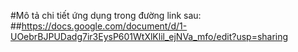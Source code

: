 #Mô tả chi tiết ứng dụng trong đường link sau:
##https://docs.google.com/document/d/1-UOebrBJPUDadg7ir3EysP601WtXlKlil_ejNVa_mfo/edit?usp=sharing
